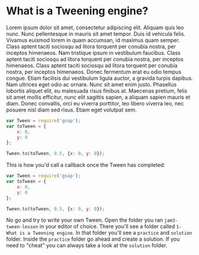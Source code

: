 # What is a Tweening engine?

Lorem ipsum dolor sit amet, consectetur adipiscing elit. Aliquam quis leo nunc. Nunc pellentesque in mauris sit amet tempor. Duis id vehicula felis. Vivamus euismod lorem in quam accumsan, id maximus quam semper. Class aptent taciti sociosqu ad litora torquent per conubia nostra, per inceptos himenaeos. Nam tristique ipsum in vestibulum faucibus. Class aptent taciti sociosqu ad litora torquent per conubia nostra, per inceptos himenaeos. Class aptent taciti sociosqu ad litora torquent per conubia nostra, per inceptos himenaeos. Donec fermentum erat eu odio tempus congue. Etiam facilisis dui vestibulum ligula auctor, a gravida turpis dapibus. Nam ultrices eget odio ac ornare. Nunc sit amet enim justo. Phasellus lobortis aliquet elit, eu malesuada risus finibus at. Maecenas pretium, felis sit amet mollis efficitur, nunc elit sagittis sapien, a aliquam sapien mauris et diam. Donec convallis, orci eu viverra porttitor, leo libero viverra leo, nec posuere nisl diam sed risus. Etiam eget volutpat sem.

```javascript
var Tween = require('gsap');
var toTween = {
    x: 0,
    y: 0
};

Tween.to(toTween, 0.5, {x: 0, y: 0});
```

This is how you'd call a callback once the Tween has completed:
```javascript
var Tween = require('gsap');
var toTween = {
    x: 0,
    y: 0
};

Tween.to(toTween, 0.5, {x: 0, y: 0});
```

No go and try to write your own Tween. Open the folder you ran `jam3-tween-lesson` in your editor of choice. There you'll see a folder called `1- What is a Tweening engine`. In that folder you'll see a `practice` and `solution` folder. Inside the `practice` folder go ahead and create a solution. If you need to "cheat" you can always take a look at the `solution` folder.